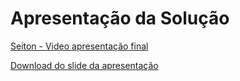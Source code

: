 # Apresentação da Solução

[Seiton - Video apresentação final](https://youtu.be/KlytjP50A74)

[Download do slide da apresentação](./docs/img/slide.pdf)
